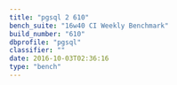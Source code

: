 ```yaml
---
title: "pgsql 2 610"
bench_suite: "16w40 CI Weekly Benchmark"
build_number: "610"
dbprofile: "pgsql"
classifier: ""
date: 2016-10-03T02:36:16
type: "bench"
---
```

